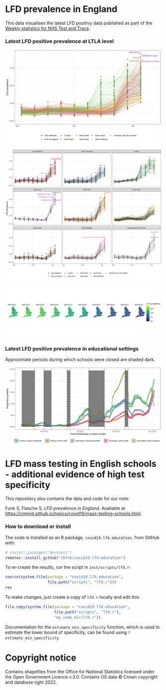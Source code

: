 
<!-- README.md is generated from README.Rmd. Please edit that file -->

# LFD prevalence in England

This data visualises the latest LFD positivy data published as part of
the [Weekly statistics for NHS Test and
Trace](https://www.gov.uk/government/collections/nhs-test-and-trace-statistics-england-weekly-reports).

### Latest LFD positive prevalence at LTLA level

![](figure/lfd_last_10_weeks.svg)

![](figure/lfd_last_10_weeks_regions.svg)

![](figure/lfd_last_10_weeks_maps.svg)

### Latest LFD positive prevalence in educational settings

Approximate periods during which schools were closed are shaded dark.

![](figure/lfd_testing.svg)

# LFD mass testing in English schools - additional evidence of high test specificity

This repository also contains the data and code for our note:

Funk S, Flasche S, *LFD prevalence in England*. Available at
<https://cmmid.github.io/topics/covid19/mass-testing-schools.html>.

### How to download or install

The code is installed as an R package, `covid19.lfd.education`, from
GitHub with:

``` r
# install.packages("devtools")
remotes::install_github("sbfnk/covid19.lfd.education")
```

To re-create the results, run the script in `inst/scripts/lfd.r`:

``` r
source(system.file(package = "covid19.lfd.education",
                   file.path("scripts", "lfd.r")))
res
```

To make changes, just create a copy of `lfd.r` locally and edit this:

``` r
file.copy(system.file(package = "covid19.lfd.education",
                      file.path("scripts", "lfd.r"),
                      "my_code_dir/lfd.r"))
```

Documentation for the `estimate_min_specificity` function, which is used
to estimate the lower bound of specificity, can be found using
`?estimate_min_specificity`.

# Copyright notice

Contains shapefiles from the Office for National Statistics licensed
under the Open Government Licence v.3.0. Contains OS data © Crown
copyright and database right 2022.
